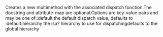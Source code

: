 Creates a new multimethod with the associated dispatch function.The docstring and attribute-map are optional.Options are key-value pairs and may be one of::default    the default dispatch value, defaults to :default:hierarchy  the isa? hierarchy to use for dispatchingdefaults to the global hierarchy